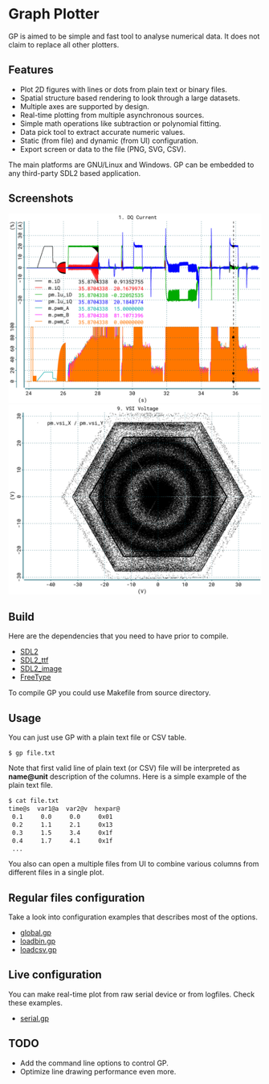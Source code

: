# Graph Plotter

GP is aimed to be simple and fast tool to analyse numerical data. It does not
claim to replace all other plotters.

## Features

* Plot 2D figures with lines or dots from plain text or binary files.
* Spatial structure based rendering to look through a large datasets.
* Multiple axes are supported by design.
* Real-time plotting from multiple asynchronous sources.
* Simple math operations like subtraction or polynomial fitting.
* Data pick tool to extract accurate numeric values.
* Static (from file) and dynamic (from UI) configuration.
* Export screen or data to the file (PNG, SVG, CSV).

The main platforms are GNU/Linux and Windows. GP can be embedded to any
third-party SDL2 based application.

## Screenshots

![GP4](doc/g4.png)
![GP5](doc/g5.png)

## Build

Here are the dependencies that you need to have prior to compile.

* [SDL2](https://www.libsdl.org/)
* [SDL2_ttf](https://www.libsdl.org/projects/SDL_ttf/)
* [SDL2_image](https://www.libsdl.org/projects/SDL_image/)
* [FreeType](https://www.freetype.org/)

To compile GP you could use Makefile from source directory.

## Usage

You can just use GP with a plain text file or CSV table.

	$ gp file.txt

Note that first valid line of plain text (or CSV) file will be interpreted as
**name@unit** description of the columns. Here is a simple example of the plain
text file.

	$ cat file.txt
	time@s  var1@a  var2@v  hexpar@
	 0.1     0.0     0.0     0x01
	 0.2     1.1     2.1     0x13
	 0.3     1.5     3.4     0x1f
	 0.4     1.7     4.1     0x1f
	 ...

You also can open a multiple files from UI to combine various columns from
different files in a single plot.

## Regular files configuration

Take a look into configuration examples that describes most of the options.

* [global.gp](config/global.gp)
* [loadbin.gp](config/loadbin.gp)
* [loadcsv.gp](config/loadcsv.gp)

## Live configuration

You can make real-time plot from raw serial device or from logfiles. Check
these examples.

* [serial.gp](config/serial.gp)

## TODO

* Add the command line options to control GP.
* Optimize line drawing performance even more.

